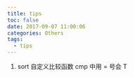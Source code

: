 ```yaml
---
title: tips
toc: false
date: 2017-09-07 11:00:06
categories: Others
tags:
  - tips
---
```


1. sort 自定义比较函数 cmp 中用 = 号会 T
